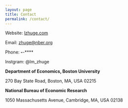 ```yaml
---
layout: page
title: Contact
permalink: /contact/
---
```


Website: [lzhuge.com]

Email: [zhuge@nber.org]

Phone: ***-***-****

Instgram: @lm_zhuge

**Department of Economics, Boston University**

270 Bay State Road, Boston, MA, USA 02215

**National Bureau of Economic Research**

1050 Massachusetts Avenue, Cambridge, MA, USA 02138

[lzhuge.com]: https://lzhuge.com

[zhuge@nber.org]: mailto:zhuge@nber.org
